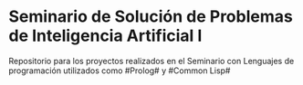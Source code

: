 # Seminario de Solución de Problemas de Inteligencia Artificial I <br>
Repositorio para los proyectos realizados en el Seminario con Lenguajes de programación utilizados como #Prolog# y #Common Lisp#
